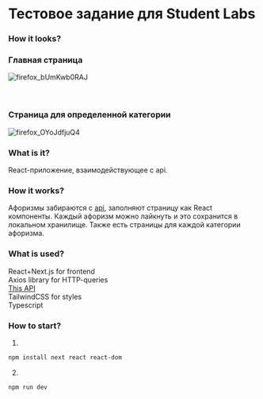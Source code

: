 # Тестовое задание для Student Labs

### How it looks?

### Главная страница
![firefox_bUmKwb0RAJ](https://github.com/Glebanka/Student-Labs_React/assets/92989466/c9f8d41c-286b-4a5d-999a-15cac3447327)
<br/><br/><br/>
### Страница для определенной категории 
![firefox_OYoJdfjuQ4](https://github.com/Glebanka/Student-Labs_React/assets/92989466/be83fd51-7577-4ac5-ab95-2743535e19be)


### What is it?
React-приложение, взаимодействующее с api.

### How it works?
Афоризмы забираются с <a href="https://github.com/lukePeavey/quotable?tab=readme-ov-file#list-quotes">api</a>, заполняют страницу как React компоненты. Каждый афоризм можно лайкнуть и это сохранится в локальном хранилище. Также есть страницы для каждой категории афоризма.

### What is used?

React+Next.js for frontend <br/>
Axios library for HTTP-queries <br/>
<a href="https://github.com/lukePeavey/quotable?tab=readme-ov-file#list-quotes">This API</a> <br/>
TailwindCSS for styles <br/>
Typescript

### How to start?

1.
```bash
npm install next react react-dom
```
2.
```bash
npm run dev
```

